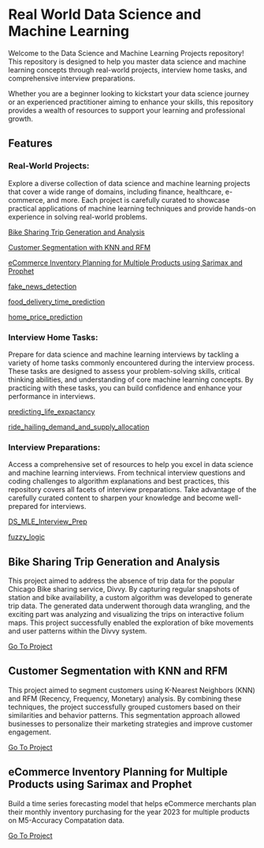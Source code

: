 # Real World Data Science and Machine Learning

Welcome to the Data Science and Machine Learning Projects repository! This repository is designed to help you master data science and machine learning concepts through real-world projects, interview home tasks, and comprehensive interview preparations.

Whether you are a beginner looking to kickstart your data science journey or an experienced practitioner aiming to enhance your skills, this repository provides a wealth of resources to support your learning and professional growth.




## Features

### Real-World Projects:
Explore a diverse collection of data science and machine learning projects that cover a wide range of domains, including finance, healthcare, e-commerce, and more. Each project is carefully curated to showcase practical applications of machine learning techniques and provide hands-on experience in solving real-world problems.

<!-- no toc -->

[Bike Sharing Trip Generation and Analysis](#bike-sharing-trip-generation-and-analysis)

[Customer Segmentation with KNN and RFM](#customer-segmentation)

[eCommerce Inventory Planning for Multiple Products using Sarimax and Prophet](#eCommerce-inventory-planning)

[fake_news_detection](fake_news_detection)

[food_delivery_time_prediction](food_delivery_time_prediction)

[home_price_prediction](home_price_prediction)

### Interview Home Tasks:
Prepare for data science and machine learning interviews by tackling a variety of home tasks commonly encountered during the interview process. These tasks are designed to assess your problem-solving skills, critical thinking abilities, and understanding of core machine learning concepts. By practicing with these tasks, you can build confidence and enhance your performance in interviews.

<!-- no toc -->

[predicting_life_expactancy](predicting_life_expactancy)

[ride_hailing_demand_and_supply_allocation](ride_hailing_demand_and_supply_allocation)

### Interview Preparations: 
Access a comprehensive set of resources to help you excel in data science and machine learning interviews. From technical interview questions and coding challenges to algorithm explanations and best practices, this repository covers all facets of interview preparations. Take advantage of the carefully curated content to sharpen your knowledge and become well-prepared for interviews.

<!-- no toc -->

[DS_MLE_Interview_Prep](DS_MLE_Interview_Prep)

[fuzzy_logic](fuzzy_logic)


## Bike Sharing Trip Generation and Analysis

This project aimed to address the absence of trip data for the popular Chicago Bike sharing service, Divvy. By capturing regular snapshots of station and bike availability, a custom algorithm was developed to generate trip data. The generated data underwent thorough data wrangling, and the exciting part was analyzing and visualizing the trips on interactive folium maps. This project successfully enabled the exploration of bike movements and user patterns within the Divvy system.

[Go To Project](https://github.com/aidenerdogan/Real_Wolrd_DS_and_ML/tree/edit_readme/bike_sharing_trip_generation_and_analysis)

## Customer Segmentation with KNN and RFM

This project aimed to segment customers using K-Nearest Neighbors (KNN) and RFM (Recency, Frequency, Monetary) analysis. By combining these techniques, the project successfully grouped customers based on their similarities and behavior patterns. This segmentation approach allowed businesses to personalize their marketing strategies and improve customer engagement.

[Go To Project](https://github.com/aidenerdogan/Real_Wolrd_DS_and_ML/tree/edit_readme/cutomer_segmentation)

## eCommerce Inventory Planning for Multiple Products using Sarimax and Prophet

Build a time series forecasting model that helps eCommerce merchants plan their monthly inventory purchasing for the year 2023 for multiple products on M5-Accuracy Compatation data.

[Go To Project](https://github.com/aidenerdogan/Real_Wolrd_DS_and_ML/tree/edit_readme/cutomer_segmentation)


